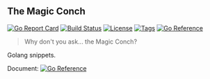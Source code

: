 ## The Magic Conch

[![Go Report Card](https://goreportcard.com/badge/github.com/kacifer/mc)](https://goreportcard.com/report/github.com/kacifer/mc)
[![Build Status](https://travis-ci.com/notpm/mc.svg?branch=main)](https://travis-ci.com/notpm/mc)
[![License](https://img.shields.io/github/license/notpm/mc?color=blue)](https://github.com/kacifer/mc/blob/main/LICENSE)
[![Tags](https://img.shields.io/github/v/tag/notpm/mc)](https://github.com/kacifer/mc/tags)
[![Go Reference](https://pkg.go.dev/badge/github.com/kacifer/mc.svg)](https://pkg.go.dev/github.com/kacifer/mc)

> Why don't you ask... the Magic Conch? 

Golang snippets.

Document: [![Go Reference](https://pkg.go.dev/badge/github.com/kacifer/mc.svg)](https://pkg.go.dev/github.com/kacifer/mc)
